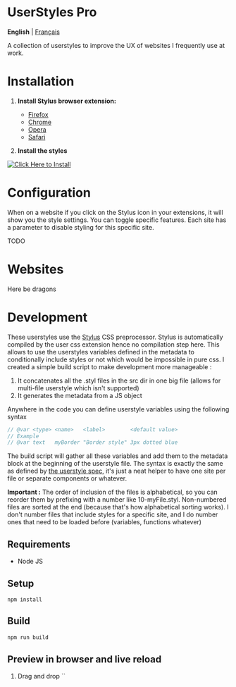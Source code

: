 # UserStyles Pro

**English** | [Français](README.fr.md)

A collection of userstyles to improve the UX of websites I frequently use at work.

# Installation

1. **Install Stylus browser extension:**
    * [Firefox](https://addons.mozilla.org/firefox/downloads/file/4451438/styl_us-2.3.14.xpi)
    * [Chrome](https://chromewebstore.google.com/detail/stylus/clngdbkpkpeebahjckkjfobafhncgmne?pli=1)
    * [Opera](https://addons.opera.com/en/extensions/privacy_policy/27c0f4146c879f67a91b70f93f4eee4a01846fdd/)
    * [Safari](https://tinyurl.com/ewtwzkfp)

2. **Install the styles**

[![Click Here to Install](https://img.shields.io/badge/Install%20-%20With%20Stylus%20-%20%231868db?style=for-the-badge)](https://raw.githubusercontent.com/clorl/pro-userstyles/main/dist/main.user.css)

# Configuration

When on a website if you click on the Stylus icon in your extensions, it will show you the style settings.
You can toggle specific features. Each site has a parameter to disable styling for this specific site.

TODO

# Websites

Here be dragons

# Development

These userstyles use the [Stylus]() CSS preprocessor. Stylus is automatically compiled by the user css extension hence no compilation step here.
This allows to use the userstyles variables defined in the metadata to conditionally include styles or not which would be impossible in pure css.
I created a simple build script to make development more manageable : 
1. It concatenates all the .styl files in the src dir in one big file (allows for multi-file userstyle which isn't supported)
2. It generates the metadata from a JS object

Anywhere in the code you can define userstyle variables using the following syntax
```js
// @var <type> <name>   <label>        <default value>
// Example
// @var text   myBorder "Border style" 3px dotted blue
```

The build script will gather all these variables and add them to the metadata block at the beginning of the userstyle file.
The syntax is exactly the same as defined by [the userstyle spec](https://github.com/openstyles/stylus/wiki/Writing-UserCSS#stylus), it's just a neat helper to have one site per file or separate components or whatever.

**Important :** The order of inclusion of the files is alphabetical, so you can reorder them by prefixing with a number like 10-myFile.styl. Non-numbered files are sorted at the end (because that's how alphabetical sorting works).
I don't number files that include styles for a specific site, and I do number ones that need to be loaded before (variables, functions whatever)

## Requirements

- Node JS

## Setup
```
npm install
```
## Build
```bash
npm run build
```

## Preview in browser and live reload

1. Drag and drop ``

